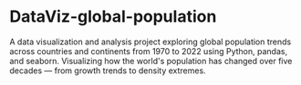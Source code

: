# DataViz-global-population
A data visualization and analysis project exploring global population trends across countries and continents from 1970 to 2022 using Python, pandas, and seaborn. Visualizing how the world's population has changed over five decades — from growth trends to density extremes.
